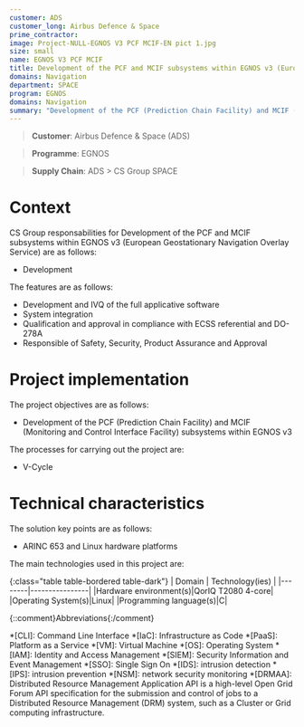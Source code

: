 ```yaml
---
customer: ADS
customer_long: Airbus Defence & Space
prime_contractor: 
image: Project-NULL-EGNOS V3 PCF MCIF-EN pict 1.jpg
size: small
name: EGNOS V3 PCF MCIF
title: Development of the PCF and MCIF subsystems within EGNOS v3 (European Geostationary Navigation Overlay Service)
domains: Navigation
department: SPACE
program: EGNOS
domains: Navigation
summary: "Development of the PCF (Prediction Chain Facility) and MCIF (Monitoring and Control Interface Facility) subsystems within EGNOS v3"
---
```


> __Customer__\: Airbus Defence & Space (ADS)

> __Programme__\: EGNOS

> __Supply Chain__\: ADS >  CS Group SPACE


# Context


CS Group responsabilities for Development of the PCF and MCIF subsystems within EGNOS v3 (European Geostationary Navigation Overlay Service) are as follows:
* Development



The features are as follows:
* Development and IVQ of the full applicative software
* System integration
* Qualification and approval in compliance with ECSS referential and DO-278A
* Responsible of Safety, Security, Product Assurance and Approval

# Project implementation

The project objectives are as follows:
* Development of the PCF (Prediction Chain Facility) and MCIF (Monitoring and Control Interface Facility) subsystems within EGNOS v3

The processes for carrying out the project are:
* V-Cycle

# Technical characteristics

The solution key points are as follows:
* ARINC 653 and Linux hardware platforms



The main technologies used in this project are:

{:class="table table-bordered table-dark"}
| Domain | Technology(ies) |
|--------|----------------|
|Hardware environment(s)|QorIQ T2080 4-core|
|Operating System(s)|Linux|
|Programming language(s)|C|



{::comment}Abbreviations{:/comment}

*[CLI]: Command Line Interface
*[IaC]: Infrastructure as Code
*[PaaS]: Platform as a Service
*[VM]: Virtual Machine
*[OS]: Operating System
*[IAM]: Identity and Access Management
*[SIEM]: Security Information and Event Management
*[SSO]: Single Sign On
*[IDS]: intrusion detection
*[IPS]: intrusion prevention
*[NSM]: network security monitoring
*[DRMAA]: Distributed Resource Management Application API is a high-level Open Grid Forum API specification for the submission and control of jobs to a Distributed Resource Management (DRM) system, such as a Cluster or Grid computing infrastructure.
